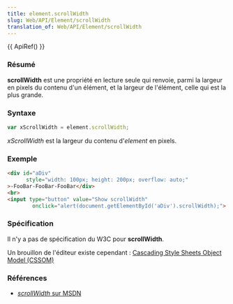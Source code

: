 ```yaml
---
title: element.scrollWidth
slug: Web/API/Element/scrollWidth
translation_of: Web/API/Element/scrollWidth
---
```


{{ ApiRef() }}

### Résumé

**scrollWidth** est une propriété en lecture seule qui renvoie, parmi la largeur en pixels du contenu d'un élément, et la largeur de l'élément, celle qui est la plus grande.

### Syntaxe

```js
var xScrollWidth = element.scrollWidth;
```

_xScrollWidth_ est la largeur du contenu d'_element_ en pixels.

### Exemple

```html
<div id="aDiv"
      style="width: 100px; height: 200px; overflow: auto;"
>-FooBar-FooBar-FooBar</div>
<br>
<input type="button" value="Show scrollWidth"
        onclick="alert(document.getElementById('aDiv').scrollWidth);">
```

### Spécification

Il n'y a pas de spécification du W3C pour **scrollWidth**.

Un brouillon de l'éditeur existe cependant&nbsp;: [Cascading Style Sheets Object Model (CSSOM)](http://dev.w3.org/cvsweb/~checkout~/csswg/cssom/Overview.src.html)

### Références

- [_scrollWidth_
  sur MSDN](http://msdn.microsoft.com/workshop/author/dhtml/reference/properties/scrollwidth.asp)
